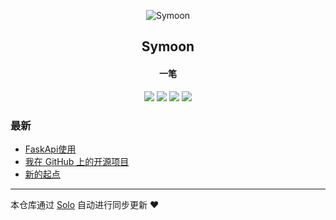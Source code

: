 <p align="center"><img alt="Symoon" src="https://img.hacpai.com/file/2019/11/狮子座-5ca818d6.png"></p><h2 align="center">
Symoon
</h2>

<h4 align="center">一笔</h4>
<p align="center"><a title="Symoon" target="_blank" href="https://github.com/Gaoshengyue/solo-blog"><img src="https://img.shields.io/github/last-commit/Gaoshengyue/solo-blog.svg?style=flat-square&color=FF9900"></a>
<a title="GitHub repo size in bytes" target="_blank" href="https://github.com/Gaoshengyue/solo-blog"><img src="https://img.shields.io/github/repo-size/Gaoshengyue/solo-blog.svg?style=flat-square"></a>
<a title="Solo Version" target="_blank" href="https://github.com/b3log/solo/releases"><img src="https://img.shields.io/badge/solo-3.6.7-f1e05a.svg?style=flat-square&color=blueviolet"></a>
<a title="Hits" target="_blank" href="https://github.com/b3log/hits"><img src="https://hits.b3log.org/Gaoshengyue/solo-blog.svg"></a></p>

### 最新

* [FaskApi使用](https://www.simplerfroze.com/articles/2019/11/18/1574059884992.html)
* [我在 GitHub 上的开源项目](https://www.simplerfroze.com/my-github-repos)
* [新的起点](https://www.simplerfroze.com/articles/2019/11/15/1573810230805.html)



---

本仓库通过 [Solo](https://github.com/b3log/solo) 自动进行同步更新 ❤️ 
